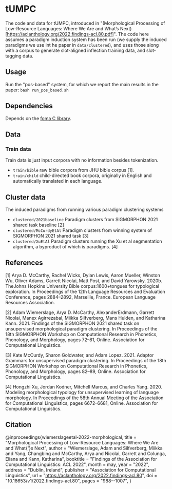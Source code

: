 # tUMPC

The code and data for tUMPC, introduced in "(Morphological Processing of Low-Resource Languages:
Where We Are and What’s Next)[https://aclanthology.org/2022.findings-acl.80.pdf]". The code here assumes a paradigm induction system has been run (we supply the induced paradigms we use int he paper in `data/clustered`), and uses those along with a corpus to generate slot-aligned inflection training data, and slot-tagging data.

## Usage

Run the "pos-based" system, for which we report the main results in the paper: `bash run_pos_based.sh`

## Dependencies

Depends on the [foma C library](https://github.com/mhulden/foma/tree/master/foma). 

## Data

### Train data
Train data is just input corpora with no information besides tokenization.

- `train/bible` raw bible corpora from JHU bible corpus [1].
- `train/child` child-directed book corpora, originally in English and automatically translated in each language.

## Cluster data
The induced paradigms from running various paradigm clustering systems

- `clustered/2021baseline` Paradigm clusters from SIGMORPHON 2021 shared task baseline [2]
- `clustered/McCurdyEtAl` Paradigm clusters from winning system of SIGMORPHON 2021 shared task [3]
- `clustered/XuEtAl` Paradigm clusters running the Xu et al segmentation algorithm, a byproduct of which is paradigms. [4]

## References
[1] Arya D. McCarthy, Rachel Wicks, Dylan Lewis, Aaron Mueller, Winston Wu, Oliver Adams, Garrett Nicolai, Matt Post, and David Yarowsky. 2020b. TheJohns Hopkins University Bible corpus:1600+tongues for typological exploration. In Proceedings of the 12th Language Resources and Evaluation Conference, pages 2884–2892, Marseille, France. European Language Resources Association.

[2] Adam Wiemerslage, Arya D. McCarthy, AlexanderErdmann, Garrett Nicolai, Manex Agirrezabal, Miikka Silfverberg, Mans Hulden, and Katharina Kann. 2021. Findings of the SIGMORPHON 2021 shared task on unsupervised morphological paradigm clustering. In Proceedings of the 18th SIGMORPHON Workshop on Computational Research in Phonetics, Phonology, and Morphology, pages 72–81, Online. Association for Computational Linguistics.

[3] Kate McCurdy, Sharon Goldwater, and Adam Lopez. 2021. Adaptor Grammars for unsupervised paradigm clustering. In Proceedings of the 18th SIGMORPHON Workshop on Computational Research in Phonetics, Phonology, and Morphology, pages 82–89, Online. Association for Computational Linguistics.

[4] Hongzhi Xu, Jordan Kodner, Mitchell Marcus, and Charles Yang. 2020. Modeling morphological typology for unsupervised learning of language morphology. In Proceedings of the 58th Annual Meeting of the Association for Computational Linguistics, pages 6672–6681, Online. Association for Computational Linguistics.

## Citation

@inproceedings{wiemerslageetal-2022-morphological,
    title = "Morphological Processing of Low-Resource Languages: Where We Are and What{'}s Next",
    author = "Wiemerslage, Adam  and
      Silfverberg, Miikka  and
      Yang, Changbing  and
      McCarthy, Arya  and
      Nicolai, Garrett  and
      Colunga, Eliana  and
      Kann, Katharina",
    booktitle = "Findings of the Association for Computational Linguistics: ACL 2022",
    month = may,
    year = "2022",
    address = "Dublin, Ireland",
    publisher = "Association for Computational Linguistics",
    url = "https://aclanthology.org/2022.findings-acl.80",
    doi = "10.18653/v1/2022.findings-acl.80",
    pages = "988--1007",
}